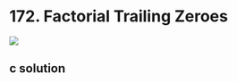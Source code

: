 # 172. Factorial Trailing Zeroes
<img src="https://github.com/vampire1996/LeetCode/blob/master/Problems/101-200/172.FactorialTrailingZeroes/problem.png "/>

## c solution
```c

```
